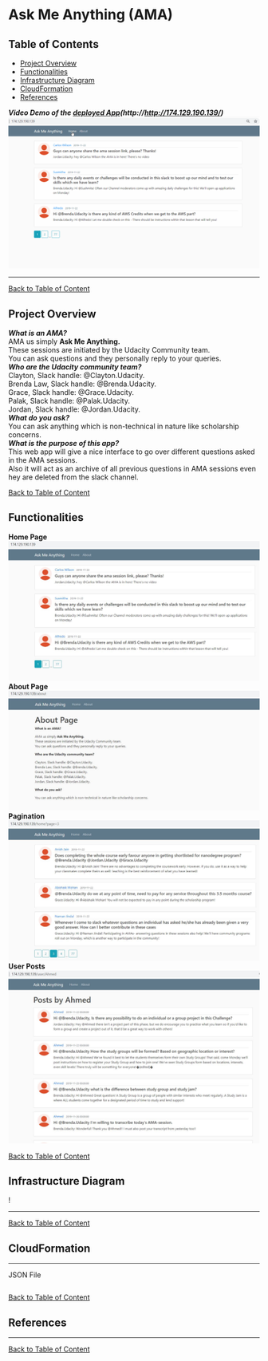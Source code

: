 # Ask Me Anything (AMA)

<a id='index'></a>
## Table of Contents
- [Project Overview](#overview)
- [Functionalities](#func)
- [Infrastructure Diagram](#diagram)
- [CloudFormation](#cloudformation)
- [References](#ref)


<a id='video'></a>
**_Video Demo of the [deployed App](http://http://174.129.190.139/)(http://http://174.129.190.139/)_**
![Ask Me Anything](static/gif/AMA.gif)
<hr/> 

[Back to Table of Content](#index)


<a id='overview'></a>
## Project Overview

**_What is an AMA?_**</br>
AMA us simply **Ask Me Anything.**</br> These sessions are initiated by the Udacity Community team. </br>You can ask questions and they personally reply to your queries. </br> 
**_Who are the Udacity community team?_**</br>
Clayton, Slack handle: @Clayton.Udacity. </br>
Brenda Law, Slack handle: @Brenda.Udacity. </br>
Grace, Slack handle: @Grace.Udacity. </br>
Palak, Slack handle: @Palak.Udacity. </br>
Jordan, Slack handle: @Jordan.Udacity. </br> 
**_What do you ask?_**</br>
You can ask anything which is non-technical in nature like scholarship concerns.</br> 
**_What is the purpose of this app?_** </br>
This web app will give a nice interface to go over different questions asked in the AMA sessions. </br>
Also it will act as an archive of all previous questions in AMA sessions even hey are deleted from the slack channel. </br>

[Back to Table of Content](#index)
 
<a id='func'></a>
## Functionalities
**Home Page**
![home](static/images/home.JPG)
**About Page**
![about](static/images/about.JPG)
**Pagination**
![pagination](static/images/pagination.JPG)
**User Posts**
![user posts](static/images/user_posts.JPG)
 

[Back to Table of Content](#index)

<a id='diagram'></a>
## Infrastructure Diagram
!
<hr/> 

[Back to Table of Content](#index)

<a id='cloudformation'></a>
## CloudFormation

<hr/> 
JSON File

```

```

[Back to Table of Content](#index)

<a id='ref'></a>
## References

<hr/> 

[Back to Table of Content](#index)
